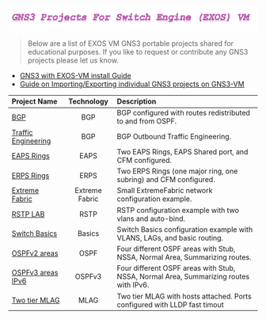 <img src="GNS3_Projects_For_Switch_Engine_(EXOS)_VM.png">

> Below are a list of EXOS VM GNS3 portable projects shared for educational purposes. If you like to request or contribute any GNS3 projects please let us know.

* [GNS3 with EXOS-VM install Guide](https://github.com/extremenetworks/Virtual_EXOS/blob/master/GNS3_EXOS-VM_Guide.md)
* [Guide on Importing/Exporting individual GNS3 projects on GNS3-VM](import_export_gns3.md)

|Project Name| Technology | Description |
|:-----------|:-------------:|:------|
|[BGP](BGP/README.md)| BGP | BGP configured with routes redistributed to and from OSPF.|
|[Traffic Engineering](BGP_OUTBOUND_TE/README.md)| BGP | BGP Outbound Traffic Engineering.|
|[EAPS Rings](Two_EAPS_rings/README.md)| EAPS | Two EAPS Rings, EAPS Shared port, and CFM configured.|
|[ERPS Rings](ERPS_Subrings/README.md)| ERPS | Two ERPS Rings (one major ring, one subring) and CFM configured.|
|[Extreme Fabric](ExtremeFabric/README.md)| Extreme Fabric | Small ExtremeFabric network configuration example.|
|[RSTP LAB](RSTP_LAB/README.md)| RSTP | RSTP configuration example with two vlans and auto-bind.|
|[Switch Basics](Switch_Basics/README.md)| Basics | Switch Basics configuration example with VLANS, LAGs, and basic routing.|
|[OSPFv2 areas](OSPF_areas/README.md)| OSPF | Four different OSPF areas with Stub, NSSA, Normal Area, Summarizing routes.|
|[OSPFv3 areas IPv6](OSPFv3_areas/README.md)| OSPFv3 | Four different OSPF areas with Stub, NSSA, Normal Area, Summarizing routes with IPv6.|
|[Two tier MLAG](two_tier_MLAG/README.md)| MLAG | Two tier MLAG with hosts attached.  Ports configured with LLDP fast timout|

